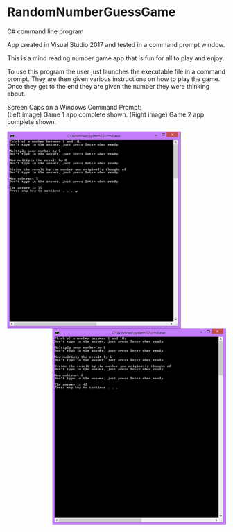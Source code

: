 # RandomNumberGuessGame
C# command line program

App created in Visual Studio 2017 and tested in a command prompt window.

This is a mind reading number game app that is fun for all to play and enjoy.

To use this program the user just launches the executable file in a command prompt.
They are then given various instructions on how to play the game.
Once they get to the end they are given the number they were thinking about.

Screen Caps on a Windows Command Prompt:</br>
(Left image) Game 1 app complete shown. (Right image) Game 2 app complete shown.
  <p>
  <img align="left" src="https://github.com/digitalMirko/RandomNumberGuessGame/blob/master/RandomCL01.jpg?raw=true" width="400"/>
  <img align="right" src="https://github.com/digitalMirko/RandomNumberGuessGame/blob/master/RandomCL02.jpg?raw=true" width="400"/>  
  </p>
